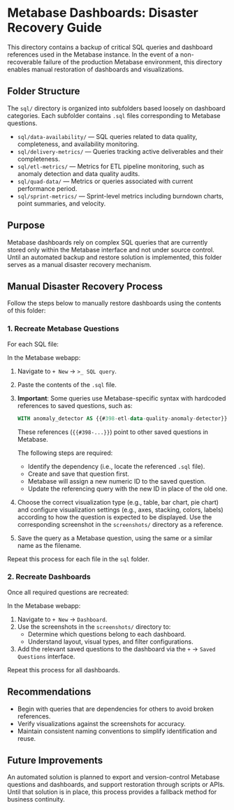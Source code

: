 # Metabase Dashboards: Disaster Recovery Guide

This directory contains a backup of critical SQL queries and dashboard
references used in the Metabase instance. In the event of a non-recoverable
failure of the production Metabase environment, this directory enables manual
restoration of dashboards and visualizations.

## Folder Structure


The `sql/` directory is organized into subfolders based loosely on dashboard 
categories. Each subfolder contains `.sql` files corresponding to Metabase 
questions.

- `sql/data-availability/` — SQL queries related to data quality, completeness,
  and availability monitoring.
- `sql/delivery-metrics/` — Queries tracking active deliverables and their
  completeness.
- `sql/etl-metrics/` — Metrics for ETL pipeline monitoring, such as anomaly 
  detection and data quality audits.
- `sql/quad-data/` — Metrics or queries associated with current performance
  period.
- `sql/sprint-metrics/` — Sprint-level metrics including burndown charts, point
  summaries, and velocity.

## Purpose

Metabase dashboards rely on complex SQL queries that are currently stored
only within the Metabase interface and not under source control. Until an
automated backup and restore solution is implemented, this folder serves as a
manual disaster recovery mechanism.

## Manual Disaster Recovery Process

Follow the steps below to manually restore dashboards using the contents of
this folder:

### 1. Recreate Metabase Questions

For each SQL file:

In the Metabase webapp:

1. Navigate to `+ New` → `>_ SQL query`.
2. Paste the contents of the `.sql` file.
3. **Important**: Some queries use Metabase-specific syntax with hardcoded
   references to saved questions, such as:

    ````sql
    WITH anomaly_detector AS {{#398-etl-data-quality-anomaly-detector}}
    ````

   These references (`{{#398-...}}`) point to other saved questions in Metabase.

   The following steps are required:

   - Identify the dependency (i.e., locate the referenced `.sql` file).
   - Create and save that question first.
   - Metabase will assign a new numeric ID to the saved question.
   - Update the referencing query with the new ID in place of the old one.

4. Choose the correct visualization type (e.g., table, bar chart, pie chart)
   and configure visualization settings (e.g., axes, stacking, colors, labels)
   according to how the question is expected to be displayed. Use the
   corresponding screenshot in the `screenshots/` directory as a reference.

5. Save the query as a Metabase question, using the same or a similar name as
   the filename.

Repeat this process for each file in the `sql` folder.

### 2. Recreate Dashboards

Once all required questions are recreated:

In the Metabase webapp: 
1. Navigate to `+ New` → `Dashboard`.
2. Use the screenshots in the `screenshots/` directory to:
   - Determine which questions belong to each dashboard.
   - Understand layout, visual types, and filter configurations.
3. Add the relevant saved questions to the dashboard via the `+` →
   `Saved Questions` interface.

Repeat this process for all dashboards.

## Recommendations

- Begin with queries that are dependencies for others to avoid broken
  references.
- Verify visualizations against the screenshots for accuracy.
- Maintain consistent naming conventions to simplify identification and reuse.

## Future Improvements

An automated solution is planned to export and version-control Metabase
questions and dashboards, and support restoration through scripts or APIs.
Until that solution is in place, this process provides a fallback method for
business continuity.

